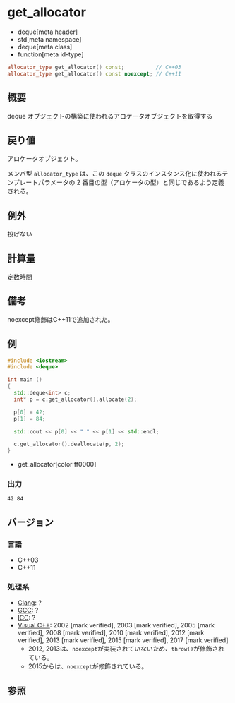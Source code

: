 # get_allocator
* deque[meta header]
* std[meta namespace]
* deque[meta class]
* function[meta id-type]

```cpp
allocator_type get_allocator() const;          // C++03
allocator_type get_allocator() const noexcept; // C++11
```

## 概要
deque オブジェクトの構築に使われるアロケータオブジェクトを取得する


## 戻り値
アロケータオブジェクト。

メンバ型 `allocator_type` は、この `deque` クラスのインスタンス化に使われるテンプレートパラメータの 2 番目の型（アロケータの型）と同じであるよう定義される。


## 例外
投げない


## 計算量
定数時間


## 備考
noexcept修飾はC++11で追加された。


## 例
```cpp example
#include <iostream>
#include <deque>

int main ()
{
  std::deque<int> c;
  int* p = c.get_allocator().allocate(2);

  p[0] = 42;
  p[1] = 84;

  std::cout << p[0] << " " << p[1] << std::endl;

  c.get_allocator().deallocate(p, 2);
}
```
* get_allocator[color ff0000]

### 出力
```
42 84
```

## バージョン
### 言語
- C++03
- C++11

### 処理系
- [Clang](/implementation.md#clang): ?
- [GCC](/implementation.md#gcc): ?
- [ICC](/implementation.md#icc): ?
- [Visual C++](/implementation.md#visual_cpp): 2002 [mark verified], 2003 [mark verified], 2005 [mark verified], 2008 [mark verified], 2010 [mark verified], 2012 [mark verified], 2013 [mark verified], 2015 [mark verified], 2017 [mark verified]
	- 2012, 2013は、`noexcept`が実装されていないため、`throw()`が修飾されている。
	- 2015からは、`noexcept`が修飾されている。

## 参照

